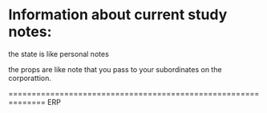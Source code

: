 # Information about current study notes:


the state is like personal notes

the props are like note that you pass to your subordinates on the corporattion.

==============================================================
ERP